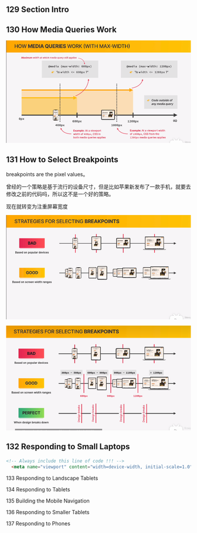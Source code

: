 ## 129 Section Intro

## 130 How Media Queries Work

![mediaqueries](img\mediaqueries.png)

## 131 How to Select Breakpoints

breakpoints are the pixel values。

曾经的一个策略是基于流行的设备尺寸，但是比如苹果新发布了一款手机，就要去修改之前的代码吗，所以这不是一个好的策略。

现在就转变为注重屏幕宽度

![](img\Snipaste_2022-11-16_21-44-53.png)

![](img\Snipaste_2022-11-16_21-51-37.png)

## 132 Responding to Small Laptops

```html
<!-- Always include this line of code !!! -->
  <meta name="viewport" content="width=device-width, initial-scale=1.0">
```





133 Responding to Landscape Tablets

134 Responding to Tablets

135 Building the Mobile Navigation

136 Responding to Smaller Tablets

137 Responding to Phones